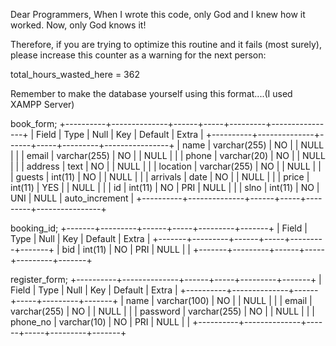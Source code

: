 Dear Programmers, When I wrote this code, only God and I knew how it worked. Now, only God knows it!

Therefore, if you are trying to optimize this routine and it fails (most surely), please increase this counter as a warning for the next person:

total_hours_wasted_here = 362

Remember to make the database yourself using this format....(I used XAMPP Server)


book_form;
+----------+--------------+------+-----+---------+----------------+
| Field    | Type         | Null | Key | Default | Extra          |
+----------+--------------+------+-----+---------+----------------+
| name     | varchar(255) | NO   |     | NULL    |                |
| email    | varchar(255) | NO   |     | NULL    |                |
| phone    | varchar(20)  | NO   |     | NULL    |                |
| address  | text         | NO   |     | NULL    |                |
| location | varchar(255) | NO   |     | NULL    |                |
| guests   | int(11)      | NO   |     | NULL    |                |
| arrivals | date         | NO   |     | NULL    |                |
| price    | int(11)      | YES  |     | NULL    |                |
| id       | int(11)      | NO   | PRI | NULL    |                |
| slno     | int(11)      | NO   | UNI | NULL    | auto_increment |
+----------+--------------+------+-----+---------+----------------+



booking_id;
+-------+---------+------+-----+---------+-------+
| Field | Type    | Null | Key | Default | Extra |
+-------+---------+------+-----+---------+-------+
| bid   | int(11) | NO   | PRI | NULL    |       |
+-------+---------+------+-----+---------+-------+




register_form;
+----------+--------------+------+-----+---------+-------+
| Field    | Type         | Null | Key | Default | Extra |
+----------+--------------+------+-----+---------+-------+
| name     | varchar(100) | NO   |     | NULL    |       |
| email    | varchar(255) | NO   |     | NULL    |       |
| password | varchar(255) | NO   |     | NULL    |       |
| phone_no | varchar(10)  | NO   | PRI | NULL    |       |
+----------+--------------+------+-----+---------+-------+



